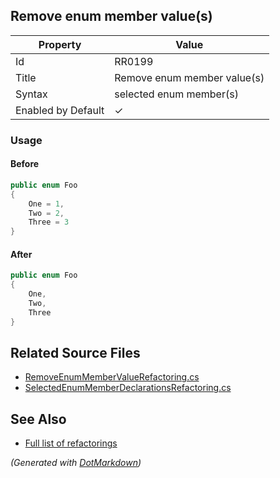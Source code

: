 ## Remove enum member value\(s\)

| Property           | Value                         |
| ------------------ | ----------------------------- |
| Id                 | RR0199                        |
| Title              | Remove enum member value\(s\) |
| Syntax             | selected enum member\(s\)     |
| Enabled by Default | &#x2713;                      |

### Usage

#### Before

```csharp
public enum Foo
{
    One = 1,
    Two = 2,
    Three = 3
}
```

#### After

```csharp
public enum Foo
{
    One,
    Two,
    Three
}
```

## Related Source Files

* [RemoveEnumMemberValueRefactoring.cs](../../src/Refactorings/CSharp/Refactorings/RemoveEnumMemberValueRefactoring.cs)
* [SelectedEnumMemberDeclarationsRefactoring.cs](../../src/Refactorings/CSharp/Refactorings/SelectedEnumMemberDeclarationsRefactoring.cs)

## See Also

* [Full list of refactorings](Refactorings.md)

*\(Generated with [DotMarkdown](http://github.com/JosefPihrt/DotMarkdown)\)*